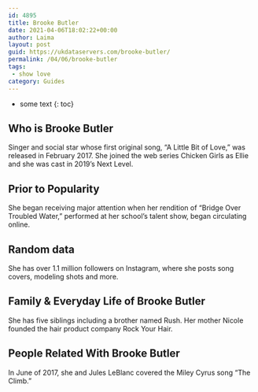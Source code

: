 ```yaml
---
id: 4895
title: Brooke Butler
date: 2021-04-06T18:02:22+00:00
author: Laima
layout: post
guid: https://ukdataservers.com/brooke-butler/
permalink: /04/06/brooke-butler
tags:
 - show love
category: Guides
---
```


* some text
{: toc}


## Who is Brooke Butler
                  
                  
                  
Singer and social star whose first original song, &#8220;A Little Bit of Love,&#8221; was released in February 2017. She joined the web series Chicken Girls as Ellie and she was cast in 2019&#8217;s Next Level. 
                  
              
            
              
            
                
                
                
## Prior to Popularity
                  
                  
                  
She began receiving major attention when her rendition of &#8220;Bridge Over Troubled Water,&#8221; performed at her school&#8217;s talent show, began circulating online.  
                  
              
            
              
            
                
                
                
## Random data
                  
                  
                  
She has over 1.1 million followers on Instagram, where she posts song covers, modeling shots and more. 
                  
              
            
              
            
                
                
                
## Family & Everyday Life of Brooke Butler
                  
                  
                  
She has five siblings including a brother named Rush. Her mother Nicole founded the hair product company Rock Your Hair. 
                  
              
            
              
            
                
                
                
## People Related With Brooke Butler
                  
                  
                  
In June of 2017, she and Jules LeBlanc covered the Miley Cyrus song &#8220;The Climb.&#8221; 
                  
              
            
              
            
                
              
            
              
              
            
            
              
            
          
          
          
